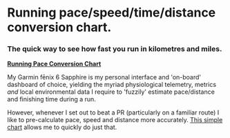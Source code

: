  # Running pace/speed/time/distance conversion chart.

### The quick way to see how fast you run in kilometres and miles.

**[Running Pace Conversion Chart](http://wachilt.github.io/running-pace-conversion-chart/)**

My Garmin fēnix 6 Sapphire is my personal interface and 'on-board' dashboard of choice, yielding the myriad physiological telemetry, metrics *and* local environmental data I require to 'fuzzily' estimate pace/distance and finishing time during a run.

However, whenever I set out to beat a PR (particularly on a familiar route) I like to pre-calculate pace, speed and distance more accurately. [This simple chart](http://wachilt.github.io/running-pace-conversion-chart/) allows me to quickly do just that.

